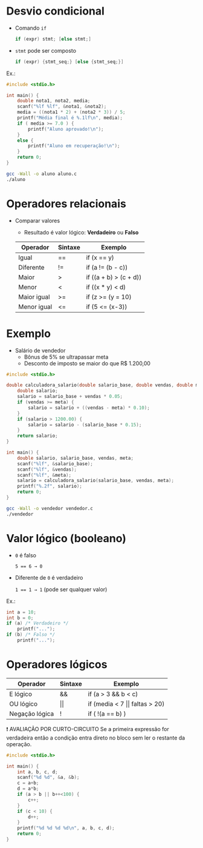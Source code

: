 # Desvio condicional

- Comando `if`
    
    ```c
    if (expr) stmt; [else stmt;]
    ```
    
- `stmt` pode ser composto
    
    ```c
    if (expr) {stmt_seq;} [else {stmt_seq;}]
    ```
    

Ex.:

```c
#include <stdio.h>

int main() {
    double nota1, nota2, media;
    scanf("%lf %lf", &nota1, &nota2);
    media = ((nota1 * 2) + (nota2 * 3)) / 5;
    printf("Média final é %.1lf\n", media);
    if ( media >= 7.0 ) {
        printf("Aluno aprovado!\n");
    }
    else {
        printf("Aluno em recuperação!\n");
    }
    return 0;
}
```

```bash
gcc -Wall -o aluno aluno.c
./aluno
```

# Operadores relacionais

- Comparar valores
    - Resultado é valor lógico: **Verdadeiro** ou **Falso**
    
    | Operador    | Sintaxe | Exemplo                |
    | ----------- | ------- | ---------------------- |
    | Igual       | ==      | if (x == y)            |
    | Diferente   | !=      | if (a != (b - c))      |
    | Maior       | >       | if ((a + b) > (c + d)) |
    | Menor       | <       | if ((x * y) < d)       |
    | Maior igual | >=      | if (z >= (y = 10)      |
    | Menor igual | <=      | if (5 <= (x-3))        |

# Exemplo

- Salário de vendedor
    - Bônus de 5% se ultrapassar meta
    - Desconto de imposto se maior do que R$ 1.200,00

```c
#include <stdio.h>

double calculadora_salario(double salario_base, double vendas, double meta) {
    double salario;
    salario = salario_base + vendas * 0.05;
    if (vendas >= meta) {
        salario = salario + ((vendas - meta) * 0.10);
    }
    if (salario > 1200.00) {
        salario = salario - (salario_base * 0.15);
    }
    return salario;
}

int main() {
    double salario, salario_base, vendas, meta;
    scanf("%lf", &salario_base);
    scanf("%lf", &vendas);
    scanf("%lf", &meta);
    salario = calculadora_salario(salario_base, vendas, meta);
    printf("%.2f", salario);
    return 0;
}
```

```bash
gcc -Wall -o vendedor vendedor.c
./vendedor
```

# Valor lógico (booleano)

- `0` é falso
    
    `5 == 6 → 0`
    
- Diferente de `0` é verdadeiro
    
    `1 == 1 → 1` (pode ser qualquer valor)
    

Ex.:

```c
int a = 10;
int b = 0;
if (a) /* Verdadeiro */
    printf("...");
if (b) /* Falso */
    printf("...");
```

# Operadores lógicos

| Operador       | Sintaxe | Exemplo                         |
| -------------- | ------- | ------------------------------- |
| E lógico       | &&      | if (a > 3 && b < c)             |
| OU lógico      | \|\|    | if (media < 7 \|\| faltas > 20) |
| Negação lógica | !       | if ( !(a == b) )                |

<aside>
❗ AVALIAÇÃO POR CURTO-CIRCUITO
Se a primeira expressão for verdadeira então a condição entra direto no bloco sem ler o restante da operação.

</aside>

```c
#include <stdio.h>

int main() {
    int a, b, c, d;
    scanf("%d %d", &a, &b);
    c = a+b;
    d = a*b;
    if (a > b || b++<100) {
        c++;
    }
    if (c < 10) {
        d++;
    }
    printf("%d %d %d %d\n", a, b, c, d);
    return 0;
}
```